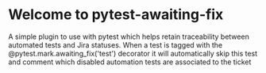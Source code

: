 # Welcome to pytest-awaiting-fix

A simple plugin to use with pytest which helps retain traceability between automated tests and Jira statuses.
When a test is tagged with the @pytest.mark.awaiting_fix('test') decorator it will automatically skip this test
and comment which disabled automation tests are associated to the ticket
